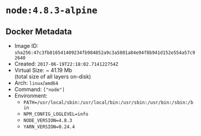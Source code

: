 # `node:4.8.3-alpine`

## Docker Metadata

- Image ID: `sha256:47c3fb816541409234fb984852a9c3a5801a84e94f8b941d152e554a57c92640`
- Created: `2017-06-19T22:18:02.714122754Z`
- Virtual Size: ~ 41.19 Mb  
  (total size of all layers on-disk)
- Arch: `linux`/`amd64`
- Command: `["node"]`
- Environment:
  - `PATH=/usr/local/sbin:/usr/local/bin:/usr/sbin:/usr/bin:/sbin:/bin`
  - `NPM_CONFIG_LOGLEVEL=info`
  - `NODE_VERSION=4.8.3`
  - `YARN_VERSION=0.24.4`
